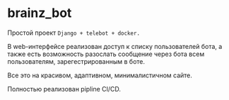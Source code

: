 # brainz_bot

Простой проект ``` Django + telebot + docker. ```

В web-интерфейсе реализован доступ к списку пользователей бота, а также есть возможность разослать сообщение через бота всем пользователям, зарегестрированным в боте.

Все это на красивом, адаптивном, минималистичном сайте.

Полностью реализован pipline CI/CD.
